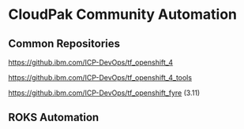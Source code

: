 # CloudPak Community Automation

## Common Repositories
https://github.ibm.com/ICP-DevOps/tf_openshift_4

https://github.ibm.com/ICP-DevOps/tf_openshift_4_tools

https://github.ibm.com/ICP-DevOps/tf_openshift_fyre (3.11)


## ROKS Automation
